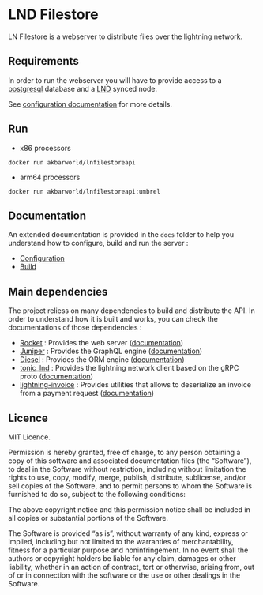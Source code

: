 # LND Filestore 
 
LN Filestore is a webserver to distribute files over the lightning network.

## Requirements 

In order to run the webserver you will have to provide access to a [postgresql](https://www.postgresql.org/) database and a [LND](https://github.com/lightningnetwork/lnd) synced node. 

See [configuration documentation](./docs/configuration.md) for more details.

## Run

- x86 processors
````shell
docker run akbarworld/lnfilestoreapi

````
- arm64 processors
````
docker run akbarworld/lnfilestoreapi:umbrel
````


## Documentation

An extended documentation is provided in the `docs` folder to help you understand how to configure, build and run the server : 

- [Configuration](./docs/configuration.md)
- [Build](./docs/installation.md)

## Main dependencies

The project reliess on many dependencies to build and distribute the API. 
In order to understand how it is built and works, you can check the documentations of those dependencies : 

- [Rocket](https://rocket.rs/) : Provides the web server ([documentation](https://api.rocket.rs/v0.5-rc/rocket/))
- [Juniper](https://github.com/graphql-rust/juniper) : Provides the GraphQL engine ([documentation](https://docs.rs/juniper/0.15.7/juniper/))
- [Diesel](https://diesel.rs/) : Provides the ORM engine ([documentation](https://docs.diesel.rs/master/diesel/index.html))
- [tonic_lnd](https://github.com/Kixunil/tonic_lnd) : Provides the lightning network client based on the gRPC proto ([documentation](https://docs.rs/tonic_lnd/0.1.1/tonic_lnd/))
- [lightning-invoice](https://github.com/lightningdevkit/rust-lightning/) : Provides utilities that allows to deserialize an invoice from a payment request ([documentation](https://docs.rs/lightning-invoice/0.19.0/lightning_invoice/))

## Licence 
MIT Licence. 

Permission is hereby granted, free of charge, to any person obtaining a copy of this software and associated documentation files (the “Software”), to deal in the Software without restriction, including without limitation the rights to use, copy, modify, merge, publish, distribute, sublicense, and/or sell copies of the Software, and to permit persons to whom the Software is furnished to do so, subject to the following conditions:

The above copyright notice and this permission notice shall be included in all copies or substantial portions of the Software.

The Software is provided “as is”, without warranty of any kind, express or implied, including but not limited to the warranties of merchantability, fitness for a particular purpose and noninfringement. In no event shall the authors or copyright holders be liable for any claim, damages or other liability, whether in an action of contract, tort or otherwise, arising from, out of or in connection with the software or the use or other dealings in the Software.